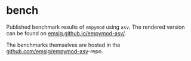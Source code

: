 # bench

Published benchmark results of `empymod` using `asv`. The rendered version can
be found on [emsig.github.io/empymod-asv/](http://emsig.github.io/empymod-asv/).

The benchmarks themselves are hosted in the
[github.com/emsig/empymod-asv](http://github.com/emsig/empymod-asv)-repo.
